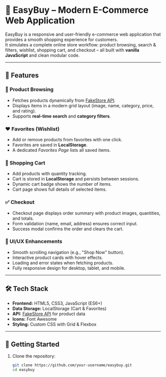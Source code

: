 # 🛒 EasyBuy – Modern E-Commerce Web Application

EasyBuy is a responsive and user-friendly e-commerce web application that provides a smooth shopping experience for customers.  
It simulates a complete online store workflow: product browsing, search & filters, wishlist, shopping cart, and checkout – all built with **vanilla JavaScript** and clean modular code.

---

## 🔑 Features

### 🏬 Product Browsing
- Fetches products dynamically from [FakeStore API](https://fakestoreapi.com/).
- Displays items in a modern grid layout (image, name, category, price, and rating).
- Supports **real-time search** and **category filters**.

### ❤️ Favorites (Wishlist)
- Add or remove products from favorites with one click.
- Favorites are saved in **LocalStorage**.
- A dedicated *Favorites Page* lists all saved items.

### 🛒 Shopping Cart
- Add products with quantity tracking.
- Cart is stored in **LocalStorage** and persists between sessions.
- Dynamic cart badge shows the number of items.
- Cart page shows full details of selected items.

### ✅ Checkout
- Checkout page displays order summary with product images, quantities, and totals.
- Form validation (name, email, address) ensures correct input.
- Success modal confirms the order and clears the cart.

### 🎨 UI/UX Enhancements
- Smooth scrolling navigation (e.g., "Shop Now" button).
- Interactive product cards with hover effects.
- Loading and error states when fetching products.
- Fully responsive design for desktop, tablet, and mobile.

---

## 🛠️ Tech Stack

- **Frontend:** HTML5, CSS3, JavaScript (ES6+)
- **Data Storage:** LocalStorage (Cart & Favorites)
- **API:** [FakeStore API](https://fakestoreapi.com/) for product data
- **Icons:** Font Awesome
- **Styling:** Custom CSS with Grid & Flexbox

---

## 🚀 Getting Started

1. Clone the repository:
   ```bash
   git clone https://github.com/your-username/easybuy.git
   cd easybuy
